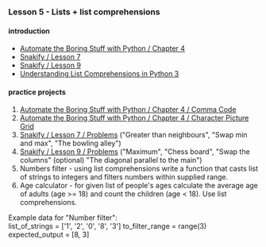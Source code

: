 ### Lesson 5 - Lists + list comprehensions
#### introduction
- [Automate the Boring Stuff with Python / Chapter 4](https://automatetheboringstuff.com/chapter4/)
- [Snakify / Lesson 7](https://snakify.org/lessons/lists/)
- [Snakify / Lesson 9](https://snakify.org/lessons/two_dimensional_lists_arrays/)
- [Understanding List Comprehensions in Python 3](https://www.digitalocean.com/community/tutorials/understanding-list-comprehensions-in-python-3)
#### practice projects
1. [Automate the Boring Stuff with Python / Chapter 4 / Comma Code](https://automatetheboringstuff.com/chapter4/)
1. [Automate the Boring Stuff with Python / Chapter 4 / Character Picture Grid](https://automatetheboringstuff.com/chapter4/)
1. [Snakify / Lesson 7 / Problems](https://snakify.org/lessons/lists/problems/) ("Greater than neighbours", "Swap min and max", "The bowling alley")
1. [Snakify / Lesson 9 / Problems](https://snakify.org/lessons/two_dimensional_lists_arrays/problems/) ("Maximum", "Chess board", "Swap the columns" (optional) "The diagonal parallel to the main")
1. Numbers filter - using list comprehensions write a function that casts list of strings to integers and filters numbers within supplied range.
1. Age calculator - for given list of people's ages calculate the average age of adults (age >= 18) and count the children (age < 18). Use list comprehensions.

Example data for "Number filter":	
list_of_strings = ['1', '2', '0', '8', '3']	
to_filter_range = range(3)	
expected_output = [8, 3]
